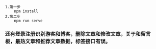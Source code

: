 ```
1.第一步
	npm install
2.第二步
	npm run serve
```

### 还有登录注册识别游客和博客，删除文章和修改文章，关于和留言板，最热文章和推荐文章数据，标签接口有误。
